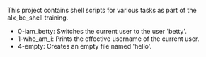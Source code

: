 This project contains shell scripts for various tasks as part of the alx_be_shell training.


- 0-iam_betty: Switches the current user to the user 'betty'.
- 1-who_am_i: Prints the effective username of the current user.
- 4-empty: Creates an empty file named 'hello'.
